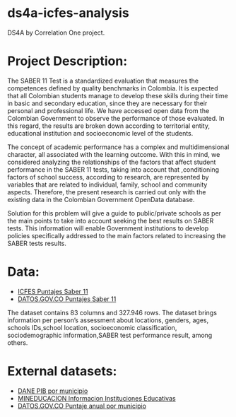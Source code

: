 # ds4a-icfes-analysis
DS4A by Correlation One project.

# Project Description: 
The SABER 11 Test is a standardized evaluation that measures the competences defined by quality benchmarks in Colombia. It is expected that all Colombian students manage to develop these skills during their time in basic and secondary education, since they are necessary for their personal and professional life. We have accessed open data from the Colombian Government to observe the performance of those evaluated. In this regard, the results are broken down according to territorial entity, educational institution and  socioeconomic level of the students.

The concept of academic performance has a complex and multidimensional character, all associated with the learning outcome. With this in mind, we considered analyzing the relationships of the factors that affect student performance in the SABER 11 tests, taking into account that ,conditioning factors of school success, according to research, are represented by variables that are related to individual, family, school and community aspects. Therefore, the present research is carried out only with the existing data in the Colombian Government OpenData database.

Solution for this problem will give a guide to public/private schools as per the main points to take into account seeking the best results on SABER tests.
This information will enable Government institutions to develop policies specifically addressed to the main factors related to increasing the SABER tests results.

# Data:
- [ICFES Puntajes Saber 11](https://icfesgovco-my.sharepoint.com/personal/dataicfes_icfes_gov_co/_layouts/15/onedrive.aspx?ct=1589295914045&or=OWA%2DNT&cid=27943174%2D8b52%2Deb60%2Dc2bf%2Dfd8870b02519&ga=1&id=%2Fpersonal%2Fdataicfes%5Ficfes%5Fgov%5Fco%2FDocuments%2FDataIcfes%2F3%2E%20Pre%20Saber%2011)
- [DATOS.GOV.CO Puntajes Saber 11](https://www.datos.gov.co/Educaci-n/PUNTAJE-ICFES-POR-DEPARTAMENTOS/x9vi-iv8c)

The dataset contains 83 columns and 327.946 rows.
The dataset brings information per person’s assessment about locations, genders, ages, schools IDs,school location, socioeconomic classification, sociodemographic information,SABER test performance result, among others.

# External datasets: 
- [DANE PIB por municipio](https://www.dane.gov.co/files/investigaciones/pib/departamentales/B_2015/anexo-2020-provisional-departamento-resultado.xlsx)
- [MINEDUCACION Informacion Instituciones Educativas](https://sineb.mineducacion.gov.co/bcol/app)
- [DATOS.GOV.CO Puntaje anual por municipio](https://www.datos.gov.co/Educaci-n/Pruebas-ICFES/hk5x-635y)
